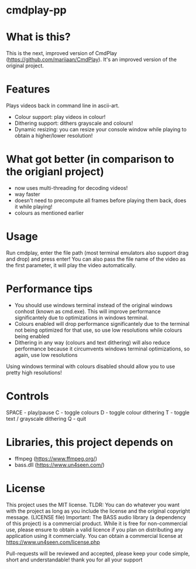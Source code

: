 # cmdplay-pp
# What is this?
This is the next, improved version of CmdPlay (https://github.com/mariiaan/CmdPlay).
It's an improved version of the original project.

# Features
Plays videos back in command line in ascii-art.
- Colour support: play videos in colour!
- Dithering support: dithers grayscale and colours!
- Dynamic resizing: you can resize your console window while playing to obtain a higher/lower resolution!

# What got better (in comparison to the origianl project)
- now uses multi-threading for decoding videos!
- way faster
- doesn't need to precompute all frames before playing them back, does it while playing!
- colours as mentioned earlier

# Usage
Run cmdplay, enter the file path (most terminal emulators also support drag and drop) and press enter!
You can also pass the file name of the video as the first parameter, it will play the video automatically.

# Performance tips
- You should use windows terminal instead of the original windows conhost (known as cmd.exe). This will improve performance significantely due to optimizations in windows terminal.
- Colours enabled will drop performance significantely due to the terminal not being optimized for that use, so use low resolutions while colours being enabled
- Dithering in any way (colours and text dithering) will also reduce performance because it circumvents windows terminal optimizations, so again, use low resolutions

Using windows terminal with colours disabled should allow you to use pretty high resolutions!

# Controls
SPACE - play/pause
C - toggle colours
D - toggle colour dithering
T - toggle text / grayscale dithering
Q - quit

# Libraries, this project depends on
- ffmpeg (https://www.ffmpeg.org/)
- bass.dll (https://www.un4seen.com/)

# License
This project uses the MIT license. TLDR: You can do whatever you want with the project as long as you include the license and the original copyright message. (LICENSE file)
Important: The BASS audio library (a dependency of this project) is a commercial product. While it is free for non-commercial use, please ensure to obtain a valid licence if you plan on distributing any application using it commercially.
You can obtain a commercial license at https://www.un4seen.com/license.php

Pull-requests will be reviewed and accepted, please keep your code simple, short and understandable!
thank you for all your support

